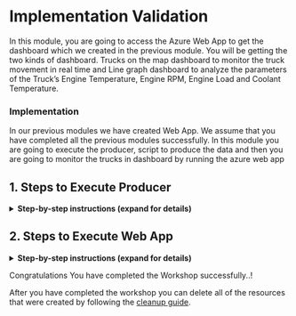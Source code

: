 # Implementation Validation 

In this module, you are going to access the Azure Web App to get the dashboard which we created in the previous module. You will be getting the two kinds of dashboard. Trucks on the map dashboard to monitor the truck movement in real time and Line graph dashboard to analyze the parameters of the Truck’s Engine Temperature, Engine RPM, Engine Load and Coolant Temperature.

### Implementation

In our previous modules we have created Web App. We assume that you have completed all the previous modules successfully. In this module you are going to execute the producer, script to produce the data and then you are going to monitor the trucks in dashboard by running the azure web app

## 1. Steps to Execute Producer

<details>
<summary><strong>Step-by-step instructions (expand for details)</strong></summary><p>
 
1. Open Azure Portal home page

1. Click on **Cloud shell** to open the Azure PowerShell command-line.

  	![HERE Maps & Location Services Data Streams](../Images/1_AzureHome_CloudShell.png)

1. Let’s it open the **PowerShell command-line** it may take few seconds to open up

	![HERE Maps & Location Services Data Streams](../Images/2_PowershellCommandline.png)
	
1. Ensure that the command-line interface indicates its **PowerShell**, by default it will be in the Azure directory. We need to set location to execute our Producer script. Execute the below command to set location

                >Set-Location $home 
	
		
6. It changes the directory and it set’s the home location of the user profile


1. Navigate to the **Producer** directory by executing the below command 

                >cd Producer
	
  
1. You can run up to 10 Trucks to emit data. You can mention the number of trucks should run at a time by mentioning in the command line. You can mention from 1 to 10.

              	>node index.js 8

	![HERE Maps & Location Services Data Streams](../Images/10_ProducerResultConsole_2.png)
  
  
 1. Keep this window open and let's producer, script to be running to see the real time truck movement on the map
  
</p></details>

## 2. Steps to Execute Web App

<details>
<summary><strong>Step-by-step instructions (expand for details)</strong></summary><p>

1. Open the browser tab and enter the Web App URL which you copied/saved in the previous module

 		Eg: https://fleetdashboard.azurewebsites.net

1. You can able to see the Map dashboard. Based on your truck count in the producer the Truck icons will be displayed in the Map.

1. Every five seconds you can able to see the movement of the truck

  	![HERE Maps & Location Services Data Streams](../Images/3_DashboardOutput.PNG)

1. To access the Line Graph dashboard, type /graph in the URL and enter

              Eg: https://fleetdashboard.azurewebsites.net/graph
              
    ![HERE Maps & Location Services Data Streams](../Images/4_DashboardOutput_Graph.PNG)


1. Its open's a new page and you can see a Select Vehicle Text box

    ![HERE Maps & Location Services Data Streams](../Images/5_DashboardOutput_Graph_Select.PNG)
    
1. Click in textbox, its dropdown the available tuck details

    ![HERE Maps & Location Services Data Streams](../Images/6_DashboardOutput_Graph_Select.png)
    
1. Select the Truck and click on Submit button, it plots the Line graph of Engine Temperature, Engine RPM, Engine Load and Coolant Temperature.

    ![HERE Maps & Location Services Data Streams](../Images/7_LineGraph_DashboardOutput.PNG)
    
    
    ![HERE Maps & Location Services Data Streams](../Images/8_LineGraph_DashboardOutput.PNG)

  
</p></details>




Congratulations You have completed the Workshop successfully..!
  
After you have completed the workshop you can delete all of the resources that were created by following the [cleanup guide][cleanup].



[cleanup]: 5_CleanUp/


